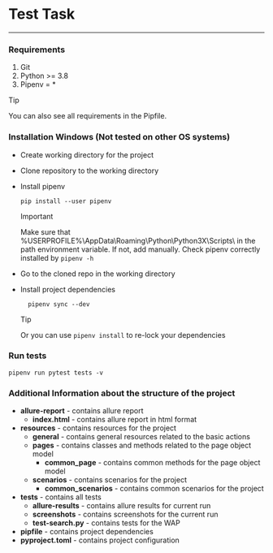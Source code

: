# Test Task

---

### Requirements

1. Git
2. Python >= 3.8
3. Pipenv = *

> [!TIP]
> You can also see all requirements in the Pipfile.

### Installation Windows (Not tested on other OS systems)
* Create working directory for the project
* Clone repository to the working directory
* Install pipenv
  ```
  pip install --user pipenv
  ```

  > [!IMPORTANT]
  > Make sure that %USERPROFILE%\AppData\Roaming\Python\Python3X\Scripts\ in the path environment variable.
  > If not, add manually. Check pipenv correctly installed by ```pipenv -h```
    
* Go to the cloned repo in the working directory
* Install project dependencies
  ```
    pipenv sync --dev
  ```
  > [!TIP]
  > Or you can use ```pipenv install``` to re-lock your dependencies

### Run tests

```
pipenv run pytest tests -v
```

### Additional Information about the structure of the project

* **allure-report** - contains allure report
    * **index.html** - contains allure report in html format
*  **resources** - contains resources for the project
    * **general** - contains general resources related to the basic actions
    * **pages** - contains classes and methods related to the page object model
        * **common_page** - contains common methods for the page object model
    * **scenarios** - contains scenarios for the project
        * **common_scenarios** - contains common scenarios for the project
* **tests** - contains all tests
    * **allure-results** - contains allure results for current run
    * **screenshots** - contains screenshots for the current run
    * **test-search.py** - contains tests for the WAP
* **pipfile** - contains project dependencies
* **pyproject.toml** - contains project configuration
